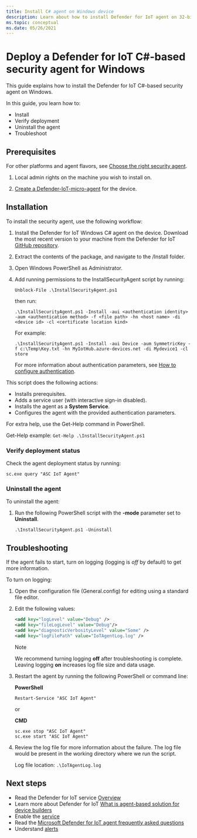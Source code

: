 ```yaml
---
title: Install C# agent on Windows device 
description: Learn about how to install Defender for IoT agent on 32-bit or 64-bit Windows devices.
ms.topic: conceptual
ms.date: 05/26/2021
---
```


# Deploy a Defender for IoT C#-based security agent for Windows

This guide explains how to install the Defender for IoT C#-based security agent on Windows.

In this guide, you learn how to:

- Install
- Verify deployment
- Uninstall the agent
- Troubleshoot

## Prerequisites

For other platforms and agent flavors, see [Choose the right security agent](how-to-deploy-agent.md).

1. Local admin rights on the machine you wish to install on.

1. [Create a Defender-IoT-micro-agent](quickstart-create-security-twin.md) for the device.

## Installation

To install the security agent, use the following workflow:

1. Install the Defender for IoT Windows C# agent on the device. Download the most recent version to your machine from the Defender for IoT [GitHub repository](https://github.com/Azure/Azure-IoT-Security-Agent-CS).

1. Extract the contents of the package, and navigate to the /Install folder.

1. Open Windows PowerShell as Administrator.
1. Add running permissions to the InstallSecurityAgent script by running:

    ```
    Unblock-File .\InstallSecurityAgent.ps1
    ```

    then run:

    ```
    .\InstallSecurityAgent.ps1 -Install -aui <authentication identity> -aum <authentication method> -f <file path> -hn <host name> -di <device id> -cl <certificate location kind>
    ```

    For example:

    ```
    .\InstallSecurityAgent.ps1 -Install -aui Device -aum SymmetricKey -f c:\Temp\Key.txt -hn MyIotHub.azure-devices.net -di Mydevice1 -cl store
    ```

    For more information about authentication parameters, see [How to configure authentication](concept-security-agent-authentication-methods.md).

This script does the following actions:

* Installs prerequisites.
* Adds a service user (with interactive sign-in disabled).
* Installs the agent as a **System Service**.
* Configures the agent with the provided authentication parameters.

For extra help, use the Get-Help command in PowerShell.

Get-Help example:    ```Get-Help .\InstallSecurityAgent.ps1```

### Verify deployment status

Check the agent deployment status by running:

`sc.exe query "ASC IoT Agent"`

### Uninstall the agent

To uninstall the agent:

1. Run the following PowerShell script with the **-mode** parameter set to **Uninstall**.

    ```
    .\InstallSecurityAgent.ps1 -Uninstall
    ```

## Troubleshooting

If the agent fails to start, turn on logging (logging is *off* by default) to get more information.

To turn on logging:

1. Open the configuration file (General.config) for editing using a standard file editor.

1. Edit the following values:

   ```xml
   <add key="logLevel" value="Debug" />
   <add key="fileLogLevel" value="Debug"/>
   <add key="diagnosticVerbosityLevel" value="Some" />
   <add key="logFilePath" value="IoTAgentLog.log" />
   ```

    > [!NOTE]
    > We recommend turning logging **off** after troubleshooting is complete. Leaving logging **on** increases log file size and data usage.

1. Restart the agent by running the following PowerShell or command line:

    **PowerShell**

     ```
     Restart-Service "ASC IoT Agent"
     ```

   or

    **CMD**

     ```
     sc.exe stop "ASC IoT Agent"
     sc.exe start "ASC IoT Agent"
     ```

1. Review the log file for more information about the failure. The log file would be present in the working directory where we run the script. 

   Log file location: `.\IoTAgentLog.log`

## Next steps

* Read the Defender for IoT service [Overview](overview.md)
* Learn more about Defender for IoT [What is agent-based solution for device builders](architecture-agent-based.md)
* Enable the [service](quickstart-onboard-iot-hub.md)
* Read the [Microsoft Defender for IoT agent frequently asked questions](resources-agent-frequently-asked-questions.md)
* Understand [alerts](concept-security-alerts.md)
